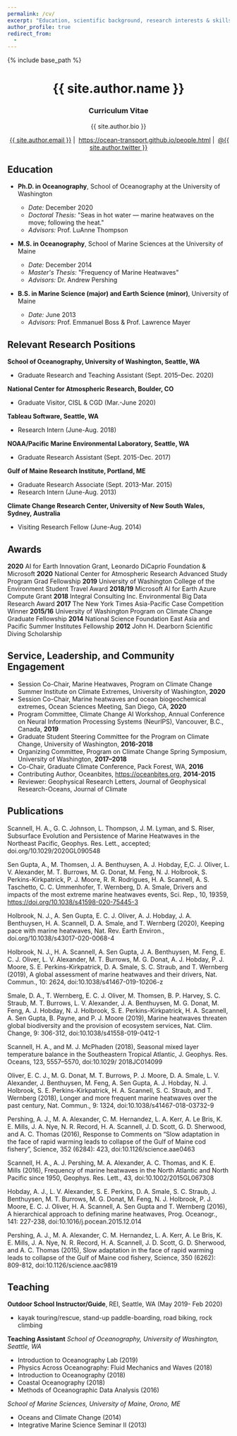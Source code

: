 ```yaml
---
permalink: /cv/
excerpt: "Education, scientific background, research interests & skills, and more."
author_profile: true
redirect_from:
  - 
---
```


{% include base_path %}

<!-- Click [here](/cv-print/) for a printable version or [download a PDF](/files/cv-print.pdf).<br /><br /><br /> -->

<h1 align="center">{{ site.author.name }}</h1>
<p><h3 align="center">Curriculum Vitae</h3></p>

<p align="center">{{ site.author.bio }}</p>

<p align="center"><i class="fas fa-envelope" aria-hidden="true"></i>&nbsp;<a href="mailto:{{ site.author.email }}">{{ site.author.email }}</a> &#124; <i class="fas fa-desktop" aria-hidden="true"></i>&nbsp;<a href="{{ site.author.uri }}">https://ocean-transport.github.io/people.html</a> &#124; <i class="fab fa-twitter" aria-hidden="true"></i>&nbsp;<a href="https://twitter.com/{{ site.author.twitter }}">@{{ site.author.twitter }}</a></p>

## Education
- **Ph.D. in Oceanography**, School of Oceanography at the University of Washington
  - *Date:* December 2020
  - *Doctoral Thesis:* "Seas in hot water — marine heatwaves on the move; following the heat."
  - *Advisors:* Prof. LuAnne Thompson

- **M.S. in Oceanography**, School of Marine Sciences at the University of Maine
  - *Date:* December 2014
  - *Master's Thesis:* "Frequency of Marine Heatwaves"
  - *Advisors:* Dr. Andrew Pershing

- **B.S. in Marine Science (major) and Earth Science (minor)**, University of Maine
  - *Date:* June 2013
  - *Advisors:* Prof. Emmanuel Boss & Prof. Lawrence Mayer

## Relevant Research Positions
**School of Oceanography, University of Washington, Seattle, WA** 
- Graduate Research and Teaching Assistant (Sept. 2015–Dec. 2020)

**National Center for Atmospheric Research, Boulder, CO** 
- Graduate Visitor, CISL & CGD (Mar.-June 2020)

**Tableau Software, Seattle, WA** 
- Research Intern (June-Aug. 2018)

**NOAA/Pacific Marine Environmental Laboratory, Seattle, WA** 
- Graduate Research Assistant (Sept. 2015-Dec. 2017)

**Gulf of Maine Research Institute, Portland, ME** 
- Graduate Research Associate (Sept. 2013-Mar. 2015)
- Research Intern (June-Aug. 2013)

**Climate Change Research Center, University of New South Wales, Sydney, Australia** 
- Visiting Research Fellow (June-Aug. 2014)

## Awards
**2020** AI for Earth Innovation Grant, Leonardo DiCaprio Foundation & Microsoft 
**2020** National Center for Atmospheric Research Advanced Study Program Grad Fellowship
**2019** University of Washington College of the Environment Student Travel Award
**2018/19** Microsoft AI for Earth Azure Compute Grant
**2018** Integral Consulting Inc. Environmental Big Data Research Award
**2017** The New York Times Asia-Pacific Case Competition Winner
**2015/16** University of Washington Program on Climate Change Graduate Fellowship
**2014** National Science Foundation East Asia and Pacific Summer Institutes Fellowship
**2012** John H. Dearborn Scientific Diving Scholarship

## Service, Leadership, and Community Engagement

- Session Co-Chair, Marine Heatwaves, Program on Climate Change Summer Institute on Climate Extremes, University of Washington, **2020** 
- Session Co-Chair, Marine heatwaves and ocean biogeochemical extremes, Ocean Sciences Meeting, San Diego, CA, **2020**
- Program Committee, Climate Change AI Workshop, Annual Conference on Neural Information Processing Systems (NeurIPS), Vancouver, B.C., Canada, **2019**
- Graduate Student Steering Committee for the Program on Climate Change, University of Washington, **2016-2018** 
- Organizing Committee, Program on Climate Change Spring Symposium, University of Washington, **2017–2018**
- Co-Chair, Graduate Climate Conference, Pack Forest, WA, **2016**
- Contributing Author, Oceanbites, https://oceanbites.org,  **2014-2015**   
- Reviewer: Geophysical Research Letters, Journal of Geophysical Research-Oceans, Journal of Climate

## Publications
Scannell, H. A., G. C. Johnson, L. Thompson, J. M. Lyman, and S. Riser, Subsurface Evolution and Persistence of Marine Heatwaves in the Northeast Pacific, Geophys. Res. Lett., accepted; doi.org/10.1029/2020GL090548

Sen Gupta, A., M. Thomsen, J. A. Benthuysen, A. J. Hobday, E,C. J. Oliver, L. V. Alexander, M. T. Burrows, M. G. Donat, M. Feng, N. J. Holbrook, S. Perkins-Kirkpatrick, P. J. Moore, R. R. Rodrigues, H. A. Scannell, A. S. Taschetto, C. C. Ummenhofer, T. Wernberg, D. A. Smale, Drivers and impacts of the most extreme marine heatwaves events, Sci. Rep., 10, 19359, https://doi.org/10.1038/s41598-020-75445-3

Holbrook, N. J., A. Sen Gupta, E. C. J. Oliver, A. J. Hobday, J. A. Benthuysen, H. A. Scannell, D. A. Smale, and T. Wernberg (2020), Keeping pace with marine heatwaves, Nat. Rev. Earth Environ., doi.org/10.1038/s43017-020-0068-4

Holbrook, N. J., H. A. Scannell, A. Sen Gupta, J. A. Benthuysen, M. Feng, E. C. J. Oliver, L. V. Alexander, M. T. Burrows, M. G. Donat, A. J. Hobday, P. J. Moore, S. E. Perkins-Kirkpatrick, D. A. Smale, S. C. Straub, and T. Wernberg (2019), A global assessment of marine heatwaves and their drivers, Nat. Commun., 10: 2624,  doi:10.1038/s41467-019-10206-z

Smale, D. A., T. Wernberg, E. C. J. Oliver, M. Thomsen, B. P. Harvey, S. C. Straub, M. T. Burrows, L. V. Alexander, J. A. Benthuysen, M. G. Donat, M. Feng, A. J. Hobday, N. J. Holbrook, S. E. Perkins-Kirkpatrick, H. A. Scannell, A. Sen Gupta, B. Payne, and P. J. Moore (2019), Marine heatwaves threaten global biodiversity and the provision of ecosystem services, Nat. Clim. Change, 9: 306-312, doi:10.1038/s41558-019-0412-1

Scannell, H. A., and M. J. McPhaden (2018), Seasonal mixed layer temperature balance in the Southeastern Tropical Atlantic, J. Geophys. Res. Oceans, 123, 5557–5570, doi:10.1029/ 2018JC014099

Oliver, E. C. J., M. G. Donat, M. T. Burrows, P. J. Moore, D. A. Smale, L. V. Alexander, J. Benthuysen, M. Feng, A. Sen Gupta, A. J. Hobday, N. J. Holbrook, S. E. Perkins-Kirkpatrick, H. A. Scannell, S. C. Straub, and T. Wernberg (2018), Longer and more frequent marine heatwaves over the past century, Nat. Commun., 9: 1324, doi:10.1038/s41467-018-03732-9

Pershing, A. J., M. A. Alexander, C. M. Hernandez, L. A. Kerr, A. Le Bris, K. E. Mills, J. A. Nye, N. R. Record, H. A. Scannell, J. D. Scott, G. D. Sherwood, and A. C. Thomas (2016), Response to Comments on “Slow adaptation in the face of rapid warming leads to collapse of the Gulf of Maine cod fishery”, Science, 352 (6284): 423, doi:10.1126/science.aae0463

Scannell, H. A., A. J. Pershing, M. A. Alexander, A. C. Thomas, and K. E. Mills (2016), Frequency of marine heatwaves in the North Atlantic and North Pacific since 1950, Geophys. Res. Lett., 43, doi:10.1002/2015GL067308

Hobday, A. J., L. V. Alexander, S. E. Perkins, D. A. Smale, S. C. Straub, J. Benthuysen, M. T. Burrows, M. G. Donat, M. Feng, N. J. Holbrook, P. J. Moore, E. C. J. Oliver, H. A. Scannell, A. Sen Gupta and T. Wernberg (2016), A hierarchical approach to defining marine heatwaves, Prog. Oceanogr., 141: 227-238, doi:10.1016/j.pocean.2015.12.014

Pershing, A. J., M. A. Alexander, C. M. Hernandez, L. A. Kerr, A. Le Bris, K. E. Mills, J. A. Nye, N. R. Record, H. A. Scannell, J. D. Scott, G. D. Sherwood, and A. C. Thomas (2015), Slow adaptation in the face of rapid warming leads to collapse of the Gulf of Maine cod fishery, Science, 350 (6262): 809-812, doi:10.1126/science.aac9819

  
## Teaching
**Outdoor School Instructor/Guide**, REI, Seattle, WA (May 2019- Feb 2020)
  - kayak touring/rescue, stand-up paddle-boarding, road biking, rock climbing

**Teaching Assistant**
*School of Oceanography, University of Washington, Seattle, WA*
  - Introduction to Oceanography Lab (2019)
  - Physics Across Oceanography: Fluid Mechanics and Waves (2018)
  - Introduction to Oceanography (2018)
  - Coastal Oceanography (2018)
  - Methods of Oceanographic Data Analysis (2016)

*School of Marine Sciences, University of Maine, Orono, ME*
  - Oceans and Climate Change (2014)
  - Integrative Marine Science Seminar II (2013)
